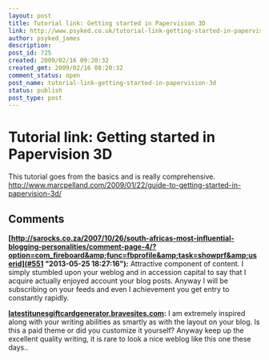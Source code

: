 ```yaml
---
layout: post
title: Tutorial link: Getting started in Papervision 3D
link: http://www.psyked.co.uk/tutorial-link-getting-started-in-papervision-3d/
author: psyked_james
description: 
post_id: 725
created: 2009/02/16 09:20:32
created_gmt: 2009/02/16 08:20:32
comment_status: open
post_name: tutorial-link-getting-started-in-papervision-3d
status: publish
post_type: post
---
```


# Tutorial link: Getting started in Papervision 3D

This tutorial goes from the basics and is really comprehensive. <http://www.marcpelland.com/2009/01/22/guide-to-getting-started-in-papervision-3d/>

## Comments

**[http://sarocks.co.za/2007/10/26/south-africas-most-influential-blogging-personalities/comment-page-4/?option=com_fireboard&amp;func=fbprofile&amp;task=showprf&amp;userid](#551 "2013-05-25 18:27:16"):** Attractive component of content. I simply stumbled upon your weblog and in accession capital to say that I acquire actually enjoyed account your blog posts. Anyway I will be subscribing on your feeds and even I achievement you get entry to constantly rapidly.

**[latestitunesgiftcardgenerator.bravesites.com](#552 "2013-10-18 03:01:49"):** I am extremely inspired along with your writing abilities as smartly as with the layout on your blog. Is this a paid theme or did you customize it yourself? Anyway keep up the excellent quality writing, it is rare to look a nice weblog like this one these days..

